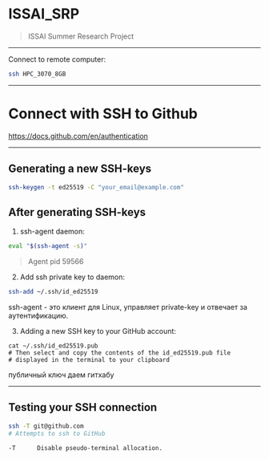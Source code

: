 # ISSAI_SRP
> ISSAI Summer Research Project

---

Connect to remote computer:
```sh
ssh HPC_3070_8GB
```

----

# Connect with SSH to Github
https://docs.github.com/en/authentication

---

## Generating a new SSH-keys
```sh
ssh-keygen -t ed25519 -C "your_email@example.com"
```

## After generating SSH-keys
1. ssh-agent daemon:
```sh
eval "$(ssh-agent -s)"
```
>Agent pid 59566

2. Add ssh private key to daemon:
```sh
ssh-add ~/.ssh/id_ed25519
```

ssh-agent - это клиент для Linux, управляет private-key и отвечает за аутентификацию.

3. Adding a new SSH key to your GitHub account:
```shell
cat ~/.ssh/id_ed25519.pub
# Then select and copy the contents of the id_ed25519.pub file
# displayed in the terminal to your clipboard
```
публичный ключ даем гитхабу

---

## Testing your SSH connection

```sh
ssh -T git@github.com
# Attempts to ssh to GitHub
```
	-T      Disable pseudo-terminal allocation.
